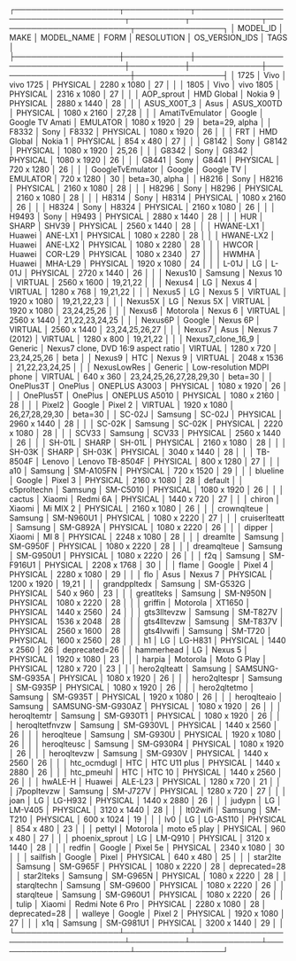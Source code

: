 ┌───────────────────┬────────────┬─────────────────────────────────────┬──────────┬─────────────┬─────────────────────────┬────────────────┐
│      MODEL_ID     │    MAKE    │              MODEL_NAME             │   FORM   │  RESOLUTION │      OS_VERSION_IDS     │      TAGS      │
├───────────────────┼────────────┼─────────────────────────────────────┼──────────┼─────────────┼─────────────────────────┼────────────────┤
│ 1725              │ Vivo       │ vivo 1725                           │ PHYSICAL │ 2280 x 1080 │ 27                      │                │
│ 1805              │ Vivo       │ vivo 1805                           │ PHYSICAL │ 2316 x 1080 │ 27                      │                │
│ AOP_sprout        │ HMD Global │ Nokia 9                             │ PHYSICAL │ 2880 x 1440 │ 28                      │                │
│ ASUS_X00T_3       │ Asus       │ ASUS_X00TD                          │ PHYSICAL │ 1080 x 2160 │ 27,28                   │                │
│ AmatiTvEmulator   │ Google     │ Google TV Amati                     │ EMULATOR │ 1080 x 1920 │ 29                      │ beta=29, alpha │
│ F8332             │ Sony       │ F8332                               │ PHYSICAL │ 1080 x 1920 │ 26                      │                │
│ FRT               │ HMD Global │ Nokia 1                             │ PHYSICAL │  854 x 480  │ 27                      │                │
│ G8142             │ Sony       │ G8142                               │ PHYSICAL │ 1080 x 1920 │ 25,26                   │                │
│ G8342             │ Sony       │ G8342                               │ PHYSICAL │ 1080 x 1920 │ 26                      │                │
│ G8441             │ Sony       │ G8441                               │ PHYSICAL │  720 x 1280 │ 26                      │                │
│ GoogleTvEmulator  │ Google     │ Google TV                           │ EMULATOR │  720 x 1280 │ 30                      │ beta=30, alpha │
│ H8216             │ Sony       │ H8216                               │ PHYSICAL │ 2160 x 1080 │ 28                      │                │
│ H8296             │ Sony       │ H8296                               │ PHYSICAL │ 2160 x 1080 │ 28                      │                │
│ H8314             │ Sony       │ H8314                               │ PHYSICAL │ 1080 x 2160 │ 26                      │                │
│ H8324             │ Sony       │ H8324                               │ PHYSICAL │ 2160 x 1080 │ 26                      │                │
│ H9493             │ Sony       │ H9493                               │ PHYSICAL │ 2880 x 1440 │ 28                      │                │
│ HUR               │ SHARP      │ SHV39                               │ PHYSICAL │ 2560 x 1440 │ 28                      │                │
│ HWANE-LX1         │ Huawei     │ ANE-LX1                             │ PHYSICAL │ 1080 x 2280 │ 28                      │                │
│ HWANE-LX2         │ Huawei     │ ANE-LX2                             │ PHYSICAL │ 1080 x 2280 │ 28                      │                │
│ HWCOR             │ Huawei     │ COR-L29                             │ PHYSICAL │ 1080 x 2340 │ 27                      │                │
│ HWMHA             │ Huawei     │ MHA-L29                             │ PHYSICAL │ 1920 x 1080 │ 24                      │                │
│ L-01J             │ LG         │ L-01J                               │ PHYSICAL │ 2720 x 1440 │ 26                      │                │
│ Nexus10           │ Samsung    │ Nexus 10                            │ VIRTUAL  │ 2560 x 1600 │ 19,21,22                │                │
│ Nexus4            │ LG         │ Nexus 4                             │ VIRTUAL  │ 1280 x 768  │ 19,21,22                │                │
│ Nexus5            │ LG         │ Nexus 5                             │ VIRTUAL  │ 1920 x 1080 │ 19,21,22,23             │                │
│ Nexus5X           │ LG         │ Nexus 5X                            │ VIRTUAL  │ 1920 x 1080 │ 23,24,25,26             │                │
│ Nexus6            │ Motorola   │ Nexus 6                             │ VIRTUAL  │ 2560 x 1440 │ 21,22,23,24,25          │                │
│ Nexus6P           │ Google     │ Nexus 6P                            │ VIRTUAL  │ 2560 x 1440 │ 23,24,25,26,27          │                │
│ Nexus7            │ Asus       │ Nexus 7 (2012)                      │ VIRTUAL  │ 1280 x 800  │ 19,21,22                │                │
│ Nexus7_clone_16_9 │ Generic    │ Nexus7 clone, DVD 16:9 aspect ratio │ VIRTUAL  │ 1280 x 720  │ 23,24,25,26             │ beta           │
│ Nexus9            │ HTC        │ Nexus 9                             │ VIRTUAL  │ 2048 x 1536 │ 21,22,23,24,25          │                │
│ NexusLowRes       │ Generic    │ Low-resolution MDPI phone           │ VIRTUAL  │  640 x 360  │ 23,24,25,26,27,28,29,30 │ beta=30        │
│ OnePlus3T         │ OnePlus    │ ONEPLUS A3003                       │ PHYSICAL │ 1080 x 1920 │ 26                      │                │
│ OnePlus5T         │ OnePlus    │ ONEPLUS A5010                       │ PHYSICAL │ 1080 x 2160 │ 28                      │                │
│ Pixel2            │ Google     │ Pixel 2                             │ VIRTUAL  │ 1920 x 1080 │ 26,27,28,29,30          │ beta=30        │
│ SC-02J            │ Samsung    │ SC-02J                              │ PHYSICAL │ 2960 x 1440 │ 28                      │                │
│ SC-02K            │ Samsung    │ SC-02K                              │ PHYSICAL │ 2220 x 1080 │ 28                      │                │
│ SCV33             │ Samsung    │ SCV33                               │ PHYSICAL │ 2560 x 1440 │ 26                      │                │
│ SH-01L            │ SHARP      │ SH-01L                              │ PHYSICAL │ 2160 x 1080 │ 28                      │                │
│ SH-03K            │ SHARP      │ SH-03K                              │ PHYSICAL │ 3040 x 1440 │ 28                      │                │
│ TB-8504F          │ Lenovo     │ Lenovo TB-8504F                     │ PHYSICAL │  800 x 1280 │ 27                      │                │
│ a10               │ Samsung    │ SM-A105FN                           │ PHYSICAL │  720 x 1520 │ 29                      │                │
│ blueline          │ Google     │ Pixel 3                             │ PHYSICAL │ 2160 x 1080 │ 28                      │ default        │
│ c5proltechn       │ Samsung    │ SM-C5010                            │ PHYSICAL │ 1080 x 1920 │ 26                      │                │
│ cactus            │ Xiaomi     │ Redmi 6A                            │ PHYSICAL │ 1440 x 720  │ 27                      │                │
│ chiron            │ Xiaomi     │ Mi MIX 2                            │ PHYSICAL │ 2160 x 1080 │ 26                      │                │
│ crownqlteue       │ Samsung    │ SM-N960U1                           │ PHYSICAL │ 1080 x 2220 │ 27                      │                │
│ cruiserlteatt     │ Samsung    │ SM-G892A                            │ PHYSICAL │ 1080 x 2220 │ 26                      │                │
│ dipper            │ Xiaomi     │ MI 8                                │ PHYSICAL │ 2248 x 1080 │ 28                      │                │
│ dreamlte          │ Samsung    │ SM-G950F                            │ PHYSICAL │ 1080 x 2220 │ 28                      │                │
│ dreamqlteue       │ Samsung    │ SM-G950U1                           │ PHYSICAL │ 1080 x 2220 │ 26                      │                │
│ f2q               │ Samsung    │ SM-F916U1                           │ PHYSICAL │ 2208 x 1768 │ 30                      │                │
│ flame             │ Google     │ Pixel 4                             │ PHYSICAL │ 2280 x 1080 │ 29                      │                │
│ flo               │ Asus       │ Nexus 7                             │ PHYSICAL │ 1200 x 1920 │ 19,21                   │                │
│ grandppltedx      │ Samsung    │ SM-G532G                            │ PHYSICAL │  540 x 960  │ 23                      │                │
│ greatlteks        │ Samsung    │ SM-N950N                            │ PHYSICAL │ 1080 x 2220 │ 28                      │                │
│ griffin           │ Motorola   │ XT1650                              │ PHYSICAL │ 1440 x 2560 │ 24                      │                │
│ gts3lltevzw       │ Samsung    │ SM-T827V                            │ PHYSICAL │ 1536 x 2048 │ 28                      │                │
│ gts4lltevzw       │ Samsung    │ SM-T837V                            │ PHYSICAL │ 2560 x 1600 │ 28                      │                │
│ gts4lvwifi        │ Samsung    │ SM-T720                             │ PHYSICAL │ 1600 x 2560 │ 28                      │                │
│ h1                │ LG         │ LG-H831                             │ PHYSICAL │ 1440 x 2560 │ 26                      │ deprecated=26  │
│ hammerhead        │ LG         │ Nexus 5                             │ PHYSICAL │ 1920 x 1080 │ 23                      │                │
│ harpia            │ Motorola   │ Moto G Play                         │ PHYSICAL │ 1280 x 720  │ 23                      │                │
│ hero2qlteatt      │ Samsung    │ SAMSUNG-SM-G935A                    │ PHYSICAL │ 1080 x 1920 │ 26                      │                │
│ hero2qltespr      │ Samsung    │ SM-G935P                            │ PHYSICAL │ 1080 x 1920 │ 26                      │                │
│ hero2qltetmo      │ Samsung    │ SM-G935T                            │ PHYSICAL │ 1920 x 1080 │ 26                      │                │
│ heroqlteaio       │ Samsung    │ SAMSUNG-SM-G930AZ                   │ PHYSICAL │ 1080 x 1920 │ 26                      │                │
│ heroqltemtr       │ Samsung    │ SM-G930T1                           │ PHYSICAL │ 1080 x 1920 │ 26                      │                │
│ heroqltetfnvzw    │ Samsung    │ SM-G930VL                           │ PHYSICAL │ 1440 x 2560 │ 26                      │                │
│ heroqlteue        │ Samsung    │ SM-G930U                            │ PHYSICAL │ 1920 x 1080 │ 26                      │                │
│ heroqlteusc       │ Samsung    │ SM-G930R4                           │ PHYSICAL │ 1080 x 1920 │ 26                      │                │
│ heroqltevzw       │ Samsung    │ SM-G930V                            │ PHYSICAL │ 1440 x 2560 │ 26                      │                │
│ htc_ocmdugl       │ HTC        │ HTC U11 plus                        │ PHYSICAL │ 1440 x 2880 │ 26                      │                │
│ htc_pmeuhl        │ HTC        │ HTC 10                              │ PHYSICAL │ 1440 x 2560 │ 26                      │                │
│ hwALE-H           │ Huawei     │ ALE-L23                             │ PHYSICAL │ 1280 x 720  │ 21                      │                │
│ j7popltevzw       │ Samsung    │ SM-J727V                            │ PHYSICAL │ 1280 x 720  │ 27                      │                │
│ joan              │ LG         │ LG-H932                             │ PHYSICAL │ 1440 x 2880 │ 26                      │                │
│ judypn            │ LG         │ LM-V405                             │ PHYSICAL │ 3120 x 1440 │ 28                      │                │
│ lt02wifi          │ Samsung    │ SM-T210                             │ PHYSICAL │  600 x 1024 │ 19                      │                │
│ lv0               │ LG         │ LG-AS110                            │ PHYSICAL │  854 x 480  │ 23                      │                │
│ pettyl            │ Motorola   │ moto e5 play                        │ PHYSICAL │  960 x 480  │ 27                      │                │
│ phoenix_sprout    │ LG         │ LM-Q910                             │ PHYSICAL │ 3120 x 1440 │ 28                      │                │
│ redfin            │ Google     │ Pixel 5e                            │ PHYSICAL │ 2340 x 1080 │ 30                      │                │
│ sailfish          │ Google     │ Pixel                               │ PHYSICAL │  640 x 480  │ 25                      │                │
│ star2lte          │ Samsung    │ SM-G965F                            │ PHYSICAL │ 1080 x 2220 │ 28                      │ deprecated=28  │
│ star2lteks        │ Samsung    │ SM-G965N                            │ PHYSICAL │ 1080 x 2220 │ 28                      │                │
│ starqltechn       │ Samsung    │ SM-G9600                            │ PHYSICAL │ 1080 x 2220 │ 26                      │                │
│ starqlteue        │ Samsung    │ SM-G960U1                           │ PHYSICAL │ 1080 x 2220 │ 26                      │                │
│ tulip             │ Xiaomi     │ Redmi Note 6 Pro                    │ PHYSICAL │ 2280 x 1080 │ 28                      │ deprecated=28  │
│ walleye           │ Google     │ Pixel 2                             │ PHYSICAL │ 1920 x 1080 │ 27                      │                │
│ x1q               │ Samsung    │ SM-G981U1                           │ PHYSICAL │ 3200 x 1440 │ 29                      │                │
└───────────────────┴────────────┴─────────────────────────────────────┴──────────┴─────────────┴─────────────────────────┴────────────────┘
